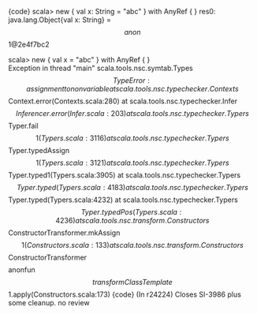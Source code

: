 {code}
scala>  new { val x: String = "abc" } with AnyRef { }
res0: java.lang.Object{val x: String} = $$anon$$1@2e4f7bc2

scala>  new { val x = "abc" } with AnyRef { }        
Exception in thread "main" scala.tools.nsc.symtab.Types$$TypeError: assignment to non variable
	at scala.tools.nsc.typechecker.Contexts$$Context.error(Contexts.scala:280)
	at scala.tools.nsc.typechecker.Infer$$Inferencer.error(Infer.scala:203)
	at scala.tools.nsc.typechecker.Typers$$Typer.fail$$1(Typers.scala:3116)
	at scala.tools.nsc.typechecker.Typers$$Typer.typedAssign$$1(Typers.scala:3121)
	at scala.tools.nsc.typechecker.Typers$$Typer.typed1(Typers.scala:3905)
	at scala.tools.nsc.typechecker.Typers$$Typer.typed(Typers.scala:4183)
	at scala.tools.nsc.typechecker.Typers$$Typer.typed(Typers.scala:4232)
	at scala.tools.nsc.typechecker.Typers$$Typer.typedPos(Typers.scala:4236)
	at scala.tools.nsc.transform.Constructors$$ConstructorTransformer.mkAssign$$1(Constructors.scala:133)
	at scala.tools.nsc.transform.Constructors$$ConstructorTransformer$$$$anonfun$$transformClassTemplate$$1.apply(Constructors.scala:173)
{code}
(In r24224) Closes SI-3986 plus some cleanup. no review
